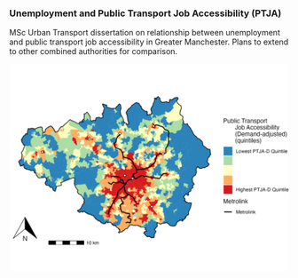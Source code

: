 ### Unemployment and Public Transport Job Accessibility (PTJA)
MSc Urban Transport dissertation on relationship between unemployment and public transport job accessibility in Greater Manchester. Plans to extend to other combined authorities for comparison.

![Demand-Adjusted PTJA in GMCA](Images/PTJA_D.jpeg)
